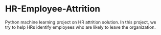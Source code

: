 # HR-Employee-Attrition
Python machine learning project on HR attrition solution. In this project, we try to help HRs identify employees who are likely to leave the organization.
